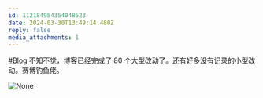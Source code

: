 ```yaml
---
id: 112184954354048523
date: 2024-03-30T13:49:14.480Z
reply: false
media_attachments: 1
---
```


[#Blog](https://e5n.cc/tags/Blog) 不知不觉，博客已经完成了 80 个大型改动了。还有好多没有记录的小型改动。赛博钓鱼佬。

![None](https://files.e5n.cc/media_attachments/files/112/184/937/282/539/846/original/72732947d1009b5b.png)
